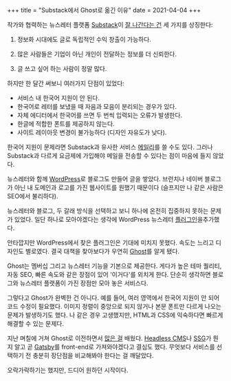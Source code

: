 +++
title = "Substack에서 Ghost로 옮긴 이유"
date = 2021-04-04
+++

작가와 협력하는 뉴스레터 플랫폼 [Substack](https://substack.com/)이 [잘 나간다는 건](https://techcrunch.com/2021/03/30/substack-confirms-65m-raise-promises-to-rapidly-expand-its-financial-backing-of-newly-independent-writers/) 세 가지를 상징한다:

1. 정보화 시대에도 글로 독립적인 수익 창출이 가능하다.

2. 많은 사람들은 기업이 아닌 개인이 전달하는 정보를 더 신뢰한다.

3. 글 쓰고 싶어 하는 사람이 정말 많다.

하지만 한 달간 써보니 여러가지 단점이 있었다:

* 서비스 내 한국어 지원이 안 된다.
* 한국어로 레터를 보냈을 때 자음과 모음이 분리되는 경우가 있다.
* 자체 에디터에서 한국어를 쓰면 두 번씩 입력되는 오류가 발생한다.
* 한글에 적합한 폰트를 제공하지 않는다.
* 사이트 레이아웃 변경이 불가능하다 (디자인 자유도가 낮다).

한국어 지원이 문제라면 Substack과 유사한 서비스 [메일리](https://maily.so/)를 쓸 수도 있다. 그러나 Substack과 다르게 요금제에 가입해야 메일을 전송할 수 있다는 점이 마음에 들지 않았다.

뉴스레터와 함께 [WordPress](https://wordpress.org/)로 블로그도 만들어 글을 쌓았다. 브런치나 네이버 블로그가 아닌 내 도메인과 로고를 가진 웹사이트를 원했기 때문이다 (슬프지만 나 같은 사람은 SEO에서 불리하다).

뉴스레터와 블로그, 두 갈래 방식을 선택하고 보니 하나에 온전히 집중하지 못하는 문제가 있었다. 일단 하나로 모아야겠다는 생각에 WordPress 뉴스레터 [플러그인](https://wordpress.org/plugins/newsletter/)을추가했다.

안타깝지만 WordPress에서 찾은 플러그인은 기대에 미치지 못했다. 속도는 느리고 디자인도 별로였다. 결국 대책을 찾아보다가 우연히 [Ghost](https://ghost.org/)를 알게 됐다.

Ghost는 멤버십 그리고 뉴스레터 기능을 기본으로 제공한다. 게다가 높은 테마 퀄리티, 자동 SEO, 빠른 속도와 같은 장점이 있어 '이거다'를 외치게 한다. 단순히 생각하면 블로그와 뉴스레터 플랫폼이 가진 장점만 모아 놓은 서비스다.

그렇다고 Ghost가 완벽한 건 아니다. 예를 들어, 여러 영역에서 한국어 지원이 안 되어 코드 수정이 필요했다. 이미지 정렬이 중앙으로 되지 않거나 본문 폰트만 다르게 나오는 문제가 발생하기도 했다. 나 같은 경우 고생했지만, HTML과 CSS에 익숙하다면 빠르게 해결할 수 있는 문제다.

지난 며칠에 거쳐 Ghost로 이전하면서 [많은 걸](https://kangminsuk.com/ghost-tips/) 배웠다. [Headless CMS](https://calvinsnax.com/blog/36783)나 [SSG](https://62che.com/blog/vuepress/%EC%A0%95%EC%A0%81-%EC%82%AC%EC%9D%B4%ED%8A%B8-%EC%83%9D%EC%84%B1%EA%B8%B0%EB%9E%80.html#%E1%84%8E%E1%85%AC%E1%84%89%E1%85%B5%E1%86%AB-%E1%84%83%E1%85%A9%E1%86%BC%E1%84%92%E1%85%A3%E1%86%BC)가 뭔지 알고 곧 [Gatsby](https://gatsby.ghost.org/about/)를 front-end로 가져와야겠다고 결심도 했다. 무엇보다 서비스를 선택하기 전 충분히 장단점을 비교해봐야 한다는 걸 깨달았다.

오락가락하기는 했지만, 드디어 원하던 시작이다.